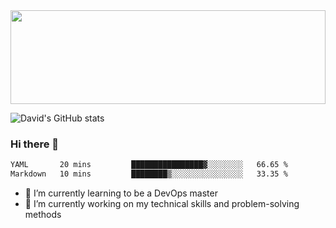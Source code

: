 <img src="https://github.com/DavidAmsalem/DavidAmsalem/blob/56ff02c8a569ea57e965848ab49459a2f7083c24/github_readme_banner.jpg?raw=true" style="height: 150px; width: 100%">

![David's GitHub stats](https://github-readme-stats.vercel.app/api?username=davidamsalem&show_icons=true&theme=transparent)
### Hi there 👋



<!--START_SECTION:waka-->

```txt
YAML       20 mins         ████████████████▓░░░░░░░░   66.65 %
Markdown   10 mins         ████████▒░░░░░░░░░░░░░░░░   33.35 %
```

<!--END_SECTION:waka-->

- 🌱 I’m currently learning to be a DevOps master
- 🔭 I’m currently working on my technical skills and problem-solving methods

<!--
**DavidAmsalem/DavidAmsalem** is a ✨ _special_ ✨ repository because its `README.md` (this file) appears on your GitHub profile.

Here are some ideas to get you started:

- 🔭 I’m currently working on ...
- 🌱 I’m currently learning ...
- 👯 I’m looking to collaborate on ...
- 🤔 I’m looking for help with ...
- 💬 Ask me about ...
- 📫 How to reach me: ...
- 😄 Pronouns: ...
- ⚡ Fun fact: ...

